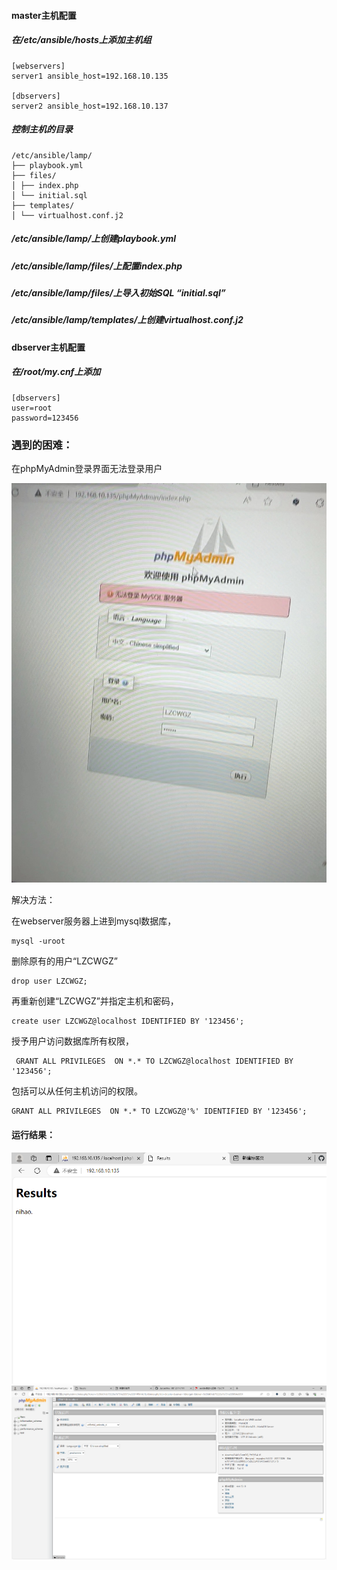 #### master主机配置

##### 在/etc/ansible/hosts上添加主机组

```
[webservers]
server1 ansible_host=192.168.10.135

[dbservers]
server2 ansible_host=192.168.10.137
```

##### 控制主机的目录

```
/etc/ansible/lamp/
├── playbook.yml
├── files/
│ ├── index.php
│ └── initial.sql
├── templates/
│ └── virtualhost.conf.j2
```

##### /etc/ansible/lamp/上创建playbook.yml

##### /etc/ansible/lamp/files/上配置index.php

##### /etc/ansible/lamp/files/上导入初始SQL “initial.sql”

##### /etc/ansible/lamp/templates/上创建virtualhost.conf.j2



#### dbserver主机配置

##### 在/root/my.cnf上添加

```
[dbservers]
user=root
password=123456
```



### 遇到的困难：

在phpMyAdmin登录界面无法登录用户

![问题](images/问题.jpg)

解决方法：

在webserver服务器上进到mysql数据库，

```
mysql -uroot
```

删除原有的用户“LZCWGZ”

```
drop user LZCWGZ;
```

再重新创建“LZCWGZ”并指定主机和密码，

```
create user LZCWGZ@localhost IDENTIFIED BY '123456';
```

授予用户访问数据库所有权限，

```
 GRANT ALL PRIVILEGES  ON *.* TO LZCWGZ@localhost IDENTIFIED BY '123456';
```

包括可以从任何主机访问的权限。

```
GRANT ALL PRIVILEGES  ON *.* TO LZCWGZ@'%' IDENTIFIED BY '123456';
```

#### 运行结果：
![php网站打开成功](images/php网站打开成功.png)
![成功进入mysql管理数据库](images/成功进入mysql管理数据库.png)
